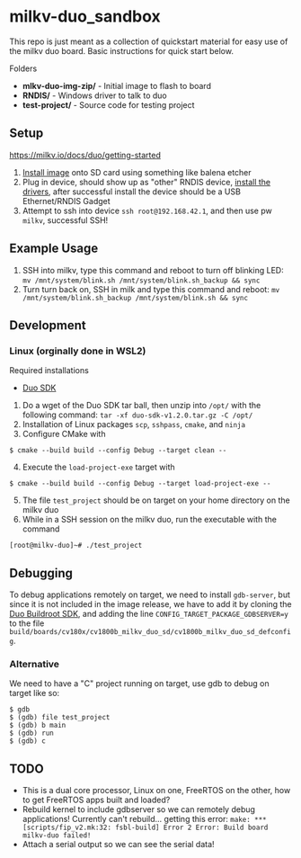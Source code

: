 # milkv-duo_sandbox

This repo is just meant as a collection of quickstart material for easy use of the milkv duo board. Basic instructions for quick start below.

Folders

- **mlkv-duo-img-zip/** - Initial image to flash to board
- **RNDIS/** - Windows driver to talk to duo
- **test-project/** - Source code for testing project

## Setup 

https://milkv.io/docs/duo/getting-started

1. [Install image](https://milkv.io/docs/duo/getting-started/boot) onto SD card using something like balena etcher  
2. Plug in device, should show up as "other" RNDIS device, [install the drivers](https://milkv.io/docs/duo/getting-started/windows-rndis-dirver), after successful install the device should be a USB Ethernet/RNDIS Gadget
3. Attempt to ssh into device `ssh root@192.168.42.1`, and then use pw `milkv`, successful SSH!

## Example Usage

1. SSH into milkv, type this command and reboot to turn off blinking LED: `mv /mnt/system/blink.sh /mnt/system/blink.sh_backup && sync`
2. Turn turn back on, SSH in milk and type this command and reboot: `mv /mnt/system/blink.sh_backup /mnt/system/blink.sh && sync`

## Development

### Linux (orginally done in WSL2)

Required installations
- [Duo SDK](https://github.com/milkv-duo/duo-app-sdk/releases/download/duo-app-sdk-v1.2.0/duo-sdk-v1.2.0.tar.gz)

1. Do a wget of the Duo SDK tar ball, then unzip into `/opt/` with the following command: `tar -xf duo-sdk-v1.2.0.tar.gz -C /opt/`
2. Installation of Linux packages `scp`, `sshpass`, `cmake`, and `ninja`
3. Configure CMake with 
```
$ cmake --build build --config Debug --target clean --
```
4. Execute the `load-project-exe` target with
```
$ cmake --build build --config Debug --target load-project-exe --
```
5. The file `test_project` should be on target on your home directory on the milkv duo
6. While in a SSH session on the milkv duo, run the executable with the command
```
[root@milkv-duo]~# ./test_project
```

## Debugging

To debug applications remotely on target, we need to install `gdb-server`, but since it is not included in the image release, we have to add it by cloning the [Duo Buildroot SDK](https://github.com/milkv-duo/duo-buildroot-sdk), and adding the line `CONFIG_TARGET_PACKAGE_GDBSERVER=y` to the file `build/boards/cv180x/cv1800b_milkv_duo_sd/cv1800b_milkv_duo_sd_defconfig`.

### Alternative

We need to have a "C" project running on target, use gdb to debug on target like so:
```
$ gdb
$ (gdb) file test_project
$ (gdb) b main
$ (gdb) run
$ (gdb) c
```

## TODO

- This is a dual core processor, Linux on one, FreeRTOS on the other, how to get FreeRTOS apps built and loaded?
- Rebuild kernel to include gdbserver so we can remotely debug applications! Currently can't rebuild... getting this error: `make: *** [scripts/fip_v2.mk:32: fsbl-build] Error 2 Error: Build board milkv-duo failed!`
- Attach a serial output so we can see the serial data!
